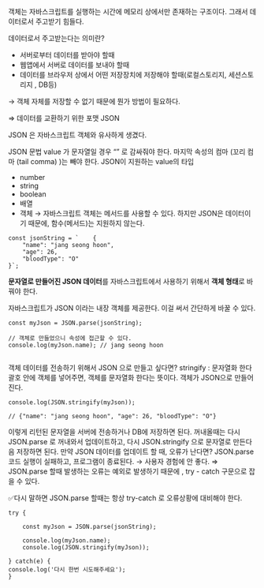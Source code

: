객체는 자바스크립트를 실행하는 시간에 메모리 상에서만 존재하는 구조이다. 그래서 데이터로서 주고받기 힘들다.

데이터로서 주고받는다는 의미란?

- 서버로부터 데이터를 받아야 할때
- 웹앱에서 서버로 데이터를 보내야 할때
- 데이터를 브라우저 상에서 어떤 저장장치에 저장해야 할때(로컬스토리지, 세션스토리지 , DB등)

→ 객체 자체를 저장할 수 없기 때문에 뭔가 방법이 필요하다.

⇒ 데이터를 교환하기 위한 포맷 JSON

JSON 은 자바스크립트 객체와 유사하게 생겼다.

JSON 문법
value 가 문자열일 경우 “” 로 감싸줘야 한다.
마지막 속성의 컴마 (꼬리 컴마 (tail comma) )는 빼야 한다.
JSON이 지원하는 value의 타입

- number
- string
- boolean
- 배열
- 객체
  → 자바스크립트 객체는 메서드를 사용할 수 있다. 하지만 JSON은 데이터이기 때문에, 함수(메서드)는 지원하지 않는다.

```
const jsonString = `	{
	"name": "jang seong hoon",
	"age": 26, 
	"bloodType": "O"
}`;
```

**문자열로 만들어진 JSON 데이터**를 자바스크립트에서 사용하기 위해서 **객체 형태**로 바꿔야 한다.

자바스크립트가 JSON 이라는 내장 객체를 제공한다. 이걸 써서 간단하게 바꿀 수 있다.

```
const myJson = JSON.parse(jsonString);

// 객체로 만들었으니 속성에 접근할 수 있다.
console.log(myJson.name); // jang seong hoon


```
객체 데이터를 전송하기 위해서 JSON 으로 만들고 싶다면?
stringify : 문자열화 한다
괄호 안에 객체를 넣어주면, 객체를 문자열화 한다는 뜻이다. 객체가 JSON으로 만들어진다.

```
console.log(JSON.stringify(myJson));

// {"name": "jang seong hoon", "age": 26, "bloodType": "O"}

```

이렇게 리턴된 문자열을 서버에 전송하거나 DB에 저장하면 된다.
꺼내올때는 다시 JSON.parse 로 꺼내와서 업데이트하고, 다시 JSON.stringify 으로 문자열로 만든다음 저장하면 된다.
만약 JSON 데이터를 업데이트 할 때, 오류가 난다면?
JSON.parse 코드 실행이 실패하고, 프로그램이 종료된다.
→ 사용자 경험에 안 좋다.
⇒ JSON.parse 할때 발생하는 오류는 예외로 발생하기 때문에 , try - catch 구문으로 잡을 수 있다.


✅다시 말하면 JSON.parse 할때는 항상 try-catch 로 오류상황에 대비해야 한다.

```
try {

    const myJson = JSON.parse(jsonString);

    console.log(myJson.name);
    console.log(JSON.stringify(myJson));

} catch(e) {
console.log('다시 한번 시도해주세요');
}
```
